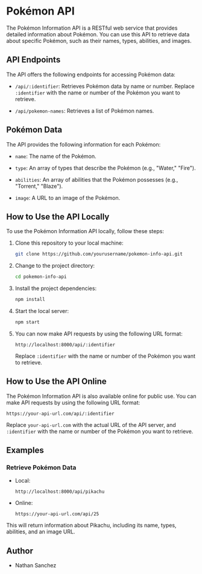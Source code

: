 # Pokémon API

The Pokémon Information API is a RESTful web service that provides detailed information about Pokémon. You can use this API to retrieve data about specific Pokémon, such as their names, types, abilities, and images.

## API Endpoints

The API offers the following endpoints for accessing Pokémon data:

- `/api/:identifier`: Retrieves Pokémon data by name or number. Replace `:identifier` with the name or number of the Pokémon you want to retrieve.

- `/api/pokemon-names`: Retrieves a list of Pokémon names.

## Pokémon Data

The API provides the following information for each Pokémon:

- `name`: The name of the Pokémon.

- `type`: An array of types that describe the Pokémon (e.g., "Water," "Fire").

- `abilities`: An array of abilities that the Pokémon possesses (e.g., "Torrent," "Blaze").

- `image`: A URL to an image of the Pokémon.

## How to Use the API Locally

To use the Pokémon Information API locally, follow these steps:

1. Clone this repository to your local machine:

   ```bash
   git clone https://github.com/yourusername/pokemon-info-api.git
   ```

2. Change to the project directory:

   ```bash
   cd pokemon-info-api
   ```

3. Install the project dependencies:

   ```bash
   npm install
   ```

4. Start the local server:

   ```bash
   npm start
   ```

5. You can now make API requests by using the following URL format:

   ```
   http://localhost:8000/api/:identifier
   ```

   Replace `:identifier` with the name or number of the Pokémon you want to retrieve.

## How to Use the API Online

The Pokémon Information API is also available online for public use. You can make API requests by using the following URL format:

```
https://your-api-url.com/api/:identifier
```

Replace `your-api-url.com` with the actual URL of the API server, and `:identifier` with the name or number of the Pokémon you want to retrieve.

## Examples

### Retrieve Pokémon Data

- Local:

  ```
  http://localhost:8000/api/pikachu
  ```

- Online:

  ```
  https://your-api-url.com/api/25
  ```

This will return information about Pikachu, including its name, types, abilities, and an image URL.

## Author

- Nathan Sanchez